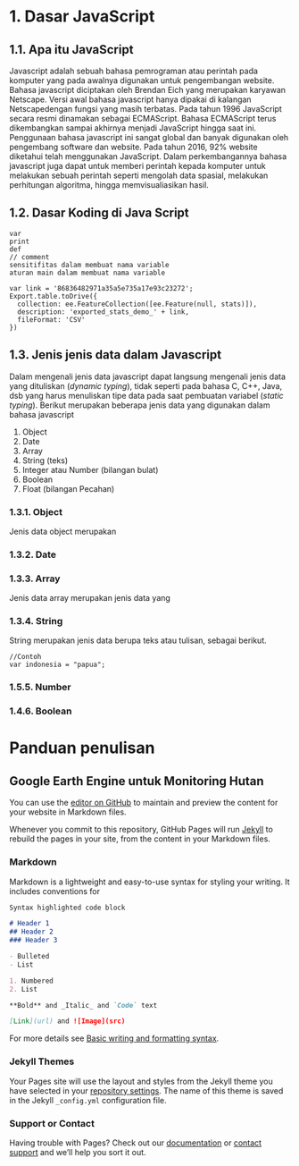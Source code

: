# 1. Dasar JavaScript


## 1.1. Apa itu JavaScript
Javascript adalah sebuah bahasa pemrograman atau perintah pada komputer yang pada awalnya digunakan untuk pengembangan website. Bahasa javascript diciptakan oleh Brendan Eich yang merupakan karyawan Netscape. Versi awal bahasa javascript hanya dipakai di kalangan Netscapedengan fungsi yang masih terbatas. Pada tahun 1996 JavaScript secara resmi dinamakan sebagai ECMAScript. Bahasa ECMAScript terus dikembangkan sampai akhirnya menjadi JavaScript hingga saat ini. Penggunaan bahasa javascript ini sangat global dan banyak digunakan oleh pengembang software dan website. Pada tahun 2016, 92% website diketahui telah menggunakan JavaScript. Dalam perkembangannya bahasa javascript juga dapat untuk memberi perintah kepada komputer untuk melakukan sebuah perintah seperti mengolah data spasial, melakukan perhitungan algoritma, hingga memvisualiasikan hasil. 

## 1.2. Dasar Koding di Java Script

```
var 
print 
def
// comment 
sensitifitas dalam membuat nama variable
aturan main dalam membuat nama variable
```


```
var link = '86836482971a35a5e735a17e93c23272';
Export.table.toDrive({
  collection: ee.FeatureCollection([ee.Feature(null, stats)]),
  description: 'exported_stats_demo_' + link,
  fileFormat: 'CSV'
})
```

## 1.3. Jenis jenis data dalam Javascript 
Dalam mengenali jenis data javascript dapat langsung mengenali jenis data yang dituliskan (_dynamic typing_), tidak seperti pada bahasa C, C++, Java, dsb yang harus menuliskan tipe data pada saat pembuatan variabel (_static typing_). Berikut merupakan beberapa jenis data yang digunakan dalam bahasa javascript

1. Object
2. Date
3. Array
4. String (teks)
5. Integer atau Number (bilangan bulat)
6. Boolean
7. Float (bilangan Pecahan)

### 1.3.1. Object
Jenis data object merupakan 

### 1.3.2. Date 


### 1.3.3. Array
Jenis data array merupakan jenis data yang 

### 1.3.4. String 
String merupakan jenis data berupa teks atau tulisan, sebagai berikut.

```
//Contoh
var indonesia = "papua";
```

### 1.5.5. Number 


### 1.4.6. Boolean




# Panduan penulisan

## Google Earth Engine untuk Monitoring Hutan

You can use the [editor on GitHub](https://github.com/manessa-md/UNODC-EE-2022.github.io/edit/main/README.md) to maintain and preview the content for your website in Markdown files.

Whenever you commit to this repository, GitHub Pages will run [Jekyll](https://jekyllrb.com/) to rebuild the pages in your site, from the content in your Markdown files.

### Markdown

Markdown is a lightweight and easy-to-use syntax for styling your writing. It includes conventions for

```markdown
Syntax highlighted code block

# Header 1
## Header 2
### Header 3

- Bulleted
- List

1. Numbered
2. List

**Bold** and _Italic_ and `Code` text

[Link](url) and ![Image](src)
```

For more details see [Basic writing and formatting syntax](https://docs.github.com/en/github/writing-on-github/getting-started-with-writing-and-formatting-on-github/basic-writing-and-formatting-syntax).

### Jekyll Themes

Your Pages site will use the layout and styles from the Jekyll theme you have selected in your [repository settings](https://github.com/manessa-md/UNODC-EE-2022.github.io/settings/pages). The name of this theme is saved in the Jekyll `_config.yml` configuration file.

### Support or Contact

Having trouble with Pages? Check out our [documentation](https://docs.github.com/categories/github-pages-basics/) or [contact support](https://support.github.com/contact) and we’ll help you sort it out.
